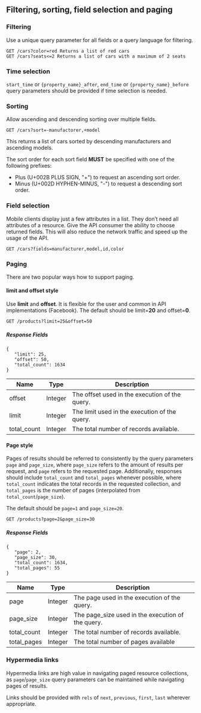 ## Filtering, sorting, field selection and paging
### Filtering
Use a unique query parameter for all fields or a query language for filtering.

	GET /cars?color=red Returns a list of red cars
	GET /cars?seats<=2 Returns a list of cars with a maximum of 2 seats

### Time selection

`start_time` or `{property_name}_after`, `end_time` or `{property_name}_before` query parameters should be provided if time selection is needed.

### Sorting

Allow ascending and descending sorting over multiple fields.

	GET /cars?sort=-manufactorer,+model


This returns a list of cars sorted by descending manufacturers and ascending models.

The sort order for each sort field **MUST** be specified with one of the following prefixes:

- Plus (U+002B PLUS SIGN, "+") to request an ascending sort order.
- Minus (U+002D HYPHEN-MINUS, "-") to request a descending sort order.

### Field selection

Mobile clients display just a few attributes in a list. They don’t need all attributes of a resource. Give the API consumer the ability to choose returned fields. This will also reduce the network traffic and speed up the usage of the API.

	GET /cars?fields=manufacturer,model,id,color


### Paging

There are two popular ways how to support paging.

#### limit and offset style

Use **limit** and **offset**. It is flexible for the user and common in API implementations (Facebook). The default should be limit=**20** and offset=**0**.

	GET /products?limit=25&offset=50


##### Response Fields
	{
	   "limit": 25,
	   "offset": 50,
	   "total_count": 1634
	}

|Name|Type|Description|
|---|---|---|
|offset|Integer|The offset used in the execution of the query.|
|limit|Integer|The limit used in the execution of the query.|
|total_count|Integer|The total number of records available.|

#### Page style

Pages of results should be referred to consistently by the query parameters `page` and `page_size`, where `page_size` refers to the amount of results per request, and `page` refers to the requested page. Additionally, responses should include `total_count` and `total_pages` whenever possible, where `total_count` indicates the total records in the requested collection, and `total_pages` is the number of pages (interpolated from `total_count`/`page_size`).

The default should be `page=1` and `page_size=20`.

	GET /products?page=2&page_size=30


##### Response Fields

	{
	   "page": 2,
	   "page_size": 30,
	   "total_count": 1634,
	   "total_pages": 55
	}

|Name|Type|Description|
|---|---|---|
|page|Integer|The page used in the execution of the query.|
|page_size|Integer|The page_size used in the execution of the query.|
|total_count|Integer|The total number of records available.|
|total_pages|Integer|The total number of pages available|

### Hypermedia links

Hypermedia links are high value in navigating paged resource collections, as `page`/`page_size` query parameters can be maintained while navigating pages of results.

Links should be provided with `rels` of `next`, `previous`, `first`, `last` wherever appropriate.
